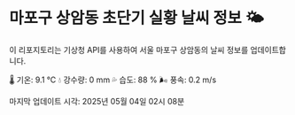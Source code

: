
# 마포구 상암동 초단기 실황 날씨 정보 🌤️

이 리포지토리는 기상청 API를 사용하여 서울 마포구 상암동의 날씨 정보를 업데이트합니다. 

🌡️ 기온: 9.1 ℃
💧 강수량: 0 mm
💦 습도: 88 %
🌬️ 풍속: 0.2 m/s

마지막 업데이트 시각: 2025년 05월 04일 02시 08분    

